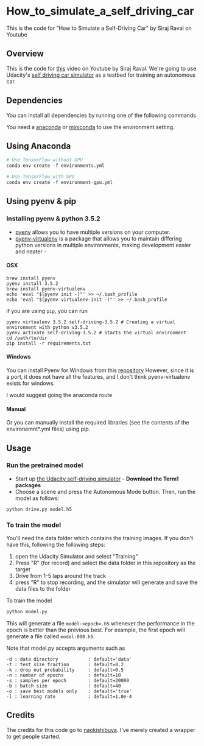 # How_to_simulate_a_self_driving_car
This is the code for "How to Simulate a Self-Driving Car" by Siraj Raval on Youtube

## Overview

This is the code for [this](https://youtu.be/EaY5QiZwSP4) video on Youtube by Siraj Raval. We're going to use Udacity's [self driving car simulator](https://github.com/udacity/self-driving-car-sim) as a testbed for training an autonomous car.

## Dependencies

You can install all dependencies by running one of the following commands

You need a [anaconda](https://www.continuum.io/downloads) or [miniconda](https://conda.io/miniconda.html) to use the environment setting.

## Using Anaconda
```python
# Use TensorFlow without GPU
conda env create -f environments.yml

# Use TensorFlow with GPU
conda env create -f environment-gpu.yml
```


## Using pyenv & pip

### Installing pyenv & python 3.5.2

* [pyenv](https://github.com/pyenv/pyenv) allows you to have multiple versions on your computer.
* [pyenv-virtualenv](https://github.com/pyenv/pyenv-virtualenv) is a package that allows you to maintain differing python versions in multiple environments, making development easier and neater -

####  OSX
```
brew install pyenv
pyenv install 3.5.2
brew install pyenv-virtualenv
echo 'eval "$(pyenv init -)"' >> ~/.bash_profile
echo 'eval "$(pyenv virtualenv-init -)"' >> ~/.bash_profile
```

if you are using `pip`, you can run

```
pyenv virtualenv 3.5.2 self-driving-3.5.2 # Creating a virtual environment with python v3.5.2
pyenv activate self-driving-3.5.2 # Starts the virtual environment
cd /path/to/dir
pip install -r requirements.txt
```

#### Windows
You can install Pyenv for Windows from this [repository](https://github.com/pyenv-win/pyenv-win)
However, since it is a port, it does not have all the features, and I don't think pyenv-virtualenv exists for windows.

I would suggest going the anaconda route

#### Manual
Or you can manually install the required libraries (see the contents of the environemnt*.yml files) using pip.


## Usage


### Run the pretrained model

* Start up [the Udacity self-driving simulator](https://github.com/udacity/self-driving-car-sim) - **Download the Term1 packages**
* Choose a scene and press the Autonomous Mode button.  Then, run the model as follows:

```python
python drive.py model.h5
```

### To train the model


You'll need the data folder which contains the training images. If you don't have this, following the following steps:

1. open the Udacity Simulator and select "Training"
2. Press "R" (for record) and select the data folder in this repository as the target
3. Drive from 1-5 laps around the track
4. press "R" to stop recording, and the simulator will generate and save the data files to the folder

To train the model

```python
python model.py
```

This will generate a file `model-<epoch>.h5` whenever the performance in the epoch is better than the previous best.  For example, the first epoch will generate a file called `model-000.h5`.

Note that model.py accepts arguments such as

```
-d : data directory           : default='data'
-t : test size fraction       : default=0.2
-k : drop out probability     : default=0.5
-n : number of epochs         : default=10
-s : samples per epoch        : default=20000
-b : batch size               : default=40
-o : save best models only    : default='true'
-l : learning rate            : default=1.0e-4
```

## Credits

The credits for this code go to [naokishibuya](https://github.com/naokishibuya). I've merely created a wrapper to get people started.
